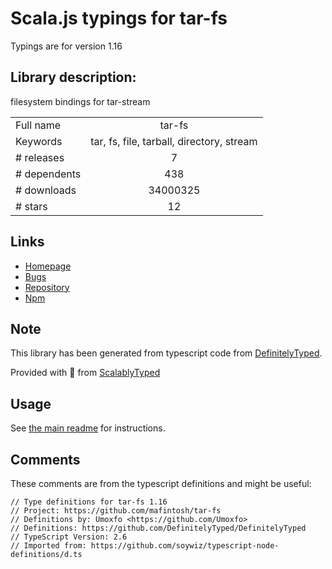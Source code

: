 
# Scala.js typings for tar-fs

Typings are for version 1.16

## Library description:
filesystem bindings for tar-stream

|                    |                 |
| ------------------ | :-------------: |
| Full name          | tar-fs |
| Keywords           | tar, fs, file, tarball, directory, stream |
| # releases         | 7 |
| # dependents       | 438 |
| # downloads        | 34000325 |
| # stars            | 12 |

## Links
- [Homepage](https://github.com/mafintosh/tar-fs)
- [Bugs](https://github.com/mafintosh/tar-fs/issues)
- [Repository](https://github.com/mafintosh/tar-fs)
- [Npm](https://www.npmjs.com/package/tar-fs)
    


## Note
This library has been generated from typescript code from [DefinitelyTyped](https://definitelytyped.org).

Provided with :purple_heart: from [ScalablyTyped](https://github.com/oyvindberg/ScalablyTyped)

## Usage
See [the main readme](../../readme.md) for instructions.

## Comments

These comments are from the typescript definitions and might be useful:
```
// Type definitions for tar-fs 1.16
// Project: https://github.com/mafintosh/tar-fs
// Definitions by: Umoxfo <https://github.com/Umoxfo>
// Definitions: https://github.com/DefinitelyTyped/DefinitelyTyped
// TypeScript Version: 2.6
// Imported from: https://github.com/soywiz/typescript-node-definitions/d.ts

```

